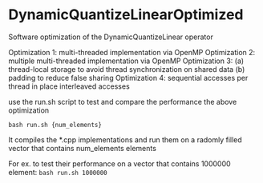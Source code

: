 # DynamicQuantizeLinearOptimized
Software optimization of the DynamicQuantizeLinear operator

Optimization 1: multi-threaded implementation via OpenMP
Optimization 2: multiple multi-threaded implementation via OpenMP
Optimization 3: (a) thread-local storage to avoid thread synchronization on shared data (b) padding to reduce false sharing
Optimization 4: sequential accesses per thread in place interleaved accesses

use the run.sh script to test and compare the performance the above optimization

`bash run.sh {num_elements}`

It compiles the *.cpp implementations and run them on a radomly filled vector that contains num_elements elements

For ex. to test their performance on a vector that contains 1000000 element: `bash run.sh 1000000`
